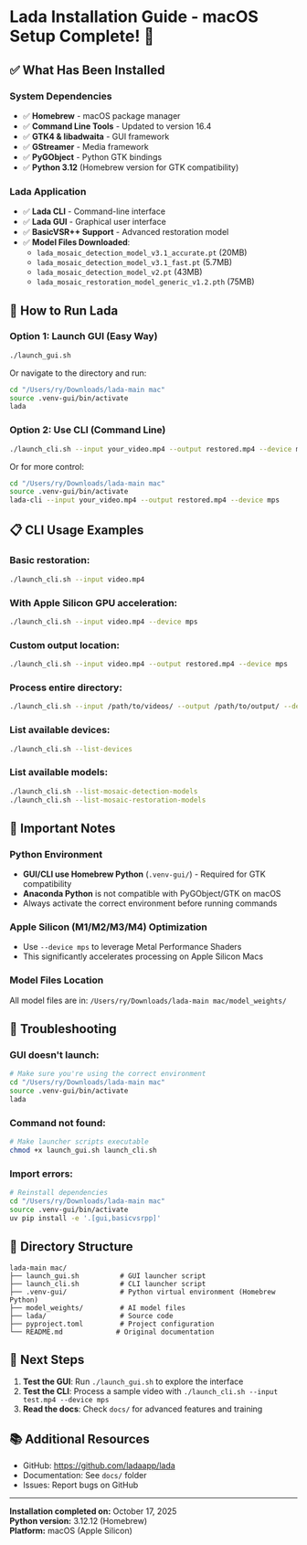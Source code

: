 # Lada Installation Guide - macOS Setup Complete! 🎉

## ✅ What Has Been Installed

### System Dependencies
- ✅ **Homebrew** - macOS package manager
- ✅ **Command Line Tools** - Updated to version 16.4
- ✅ **GTK4 & libadwaita** - GUI framework
- ✅ **GStreamer** - Media framework
- ✅ **PyGObject** - Python GTK bindings
- ✅ **Python 3.12** (Homebrew version for GTK compatibility)

### Lada Application
- ✅ **Lada CLI** - Command-line interface
- ✅ **Lada GUI** - Graphical user interface
- ✅ **BasicVSR++ Support** - Advanced restoration model
- ✅ **Model Files Downloaded**:
  - `lada_mosaic_detection_model_v3.1_accurate.pt` (20MB)
  - `lada_mosaic_detection_model_v3.1_fast.pt` (5.7MB)
  - `lada_mosaic_detection_model_v2.pt` (43MB)
  - `lada_mosaic_restoration_model_generic_v1.2.pth` (75MB)

## 🚀 How to Run Lada

### Option 1: Launch GUI (Easy Way)
```bash
./launch_gui.sh
```

Or navigate to the directory and run:
```bash
cd "/Users/ry/Downloads/lada-main mac"
source .venv-gui/bin/activate
lada
```

### Option 2: Use CLI (Command Line)
```bash
./launch_cli.sh --input your_video.mp4 --output restored.mp4 --device mps
```

Or for more control:
```bash
cd "/Users/ry/Downloads/lada-main mac"
source .venv-gui/bin/activate
lada-cli --input your_video.mp4 --output restored.mp4 --device mps
```

## 📋 CLI Usage Examples

### Basic restoration:
```bash
./launch_cli.sh --input video.mp4
```

### With Apple Silicon GPU acceleration:
```bash
./launch_cli.sh --input video.mp4 --device mps
```

### Custom output location:
```bash
./launch_cli.sh --input video.mp4 --output restored.mp4 --device mps
```

### Process entire directory:
```bash
./launch_cli.sh --input /path/to/videos/ --output /path/to/output/ --device mps
```

### List available devices:
```bash
./launch_cli.sh --list-devices
```

### List available models:
```bash
./launch_cli.sh --list-mosaic-detection-models
./launch_cli.sh --list-mosaic-restoration-models
```

## 🔧 Important Notes

### Python Environment
- **GUI/CLI use Homebrew Python** (`.venv-gui/`) - Required for GTK compatibility
- **Anaconda Python** is not compatible with PyGObject/GTK on macOS
- Always activate the correct environment before running commands

### Apple Silicon (M1/M2/M3/M4) Optimization
- Use `--device mps` to leverage Metal Performance Shaders
- This significantly accelerates processing on Apple Silicon Macs

### Model Files Location
All model files are in: `/Users/ry/Downloads/lada-main mac/model_weights/`

## 🐛 Troubleshooting

### GUI doesn't launch:
```bash
# Make sure you're using the correct environment
cd "/Users/ry/Downloads/lada-main mac"
source .venv-gui/bin/activate
lada
```

### Command not found:
```bash
# Make launcher scripts executable
chmod +x launch_gui.sh launch_cli.sh
```

### Import errors:
```bash
# Reinstall dependencies
cd "/Users/ry/Downloads/lada-main mac"
source .venv-gui/bin/activate
uv pip install -e '.[gui,basicvsrpp]'
```

## 📁 Directory Structure

```
lada-main mac/
├── launch_gui.sh          # GUI launcher script
├── launch_cli.sh          # CLI launcher script  
├── .venv-gui/             # Python virtual environment (Homebrew Python)
├── model_weights/         # AI model files
├── lada/                  # Source code
├── pyproject.toml         # Project configuration
└── README.md             # Original documentation
```

## 🎯 Next Steps

1. **Test the GUI**: Run `./launch_gui.sh` to explore the interface
2. **Test the CLI**: Process a sample video with `./launch_cli.sh --input test.mp4 --device mps`
3. **Read the docs**: Check `docs/` for advanced features and training

## 📚 Additional Resources

- GitHub: https://github.com/ladaapp/lada
- Documentation: See `docs/` folder
- Issues: Report bugs on GitHub

---

**Installation completed on:** October 17, 2025  
**Python version:** 3.12.12 (Homebrew)  
**Platform:** macOS (Apple Silicon)

